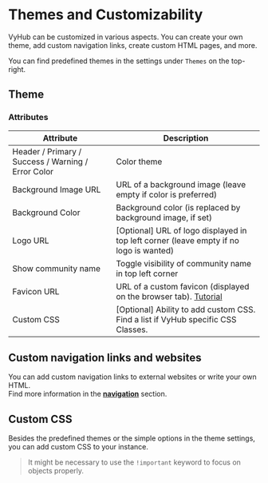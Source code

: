 # Themes and Customizability

VyHub can be customized in various aspects. You can create your own theme, add custom navigation links, create custom HTML pages, and more.

You can find predefined themes in the settings under `Themes` on the top-right.

## Theme

### Attributes

| Attribute                                          | Description                                                                                                         |
|----------------------------------------------------|---------------------------------------------------------------------------------------------------------------------|
| Header / Primary / Success / Warning / Error Color | Color theme                                                                                                         |
| Background Image URL                               | URL of a background image (leave empty if color is preferred)                                                       |
| Background Color                                   | Background color (is replaced by background image, if set)                                                          |
| Logo URL                                           | [Optional] URL of logo displayed in top left corner (leave empty if no logo is wanted)                              |
| Show community name                                | Toggle visibility of community name in top left corner                                                              |
| Favicon URL                                        | URL of a custom favicon (displayed on the browser tab). [Tutorial](https://favicon.io/tutorials/what-is-a-favicon/) |
| Custom CSS                                         | [Optional] Ability to add custom CSS. Find a list if VyHub specific CSS Classes.                                    |

## Custom navigation links and websites

You can add custom navigation links to external websites or write your own HTML.  
Find more information in the **[navigation](navigation.md)** section.

## Custom CSS 

Besides the predefined themes or the simple options in the theme settings, you can add custom CSS to your instance.

> It might be necessary to use the `!important` keyword to focus on objects properly.

